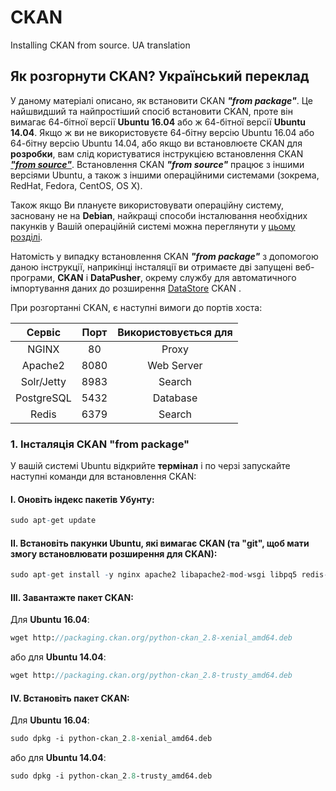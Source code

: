 # CKAN
Installing CKAN from source. UA translation

## Як розгорнути CKAN? Український переклад

У даному матеріалі описано, як встановити CKAN ***"from package"***. Це найшвидший та найпростіший спосіб встановити CKAN, проте він вимагає 64-бітної версії **Ubuntu 16.04** або ж 64-бітної версії **Ubuntu 14.04**. Якщо ж ви не використовуєте 64-бітну версію Ubuntu 16.04 або 64-бітну версію Ubuntu 14.04, або якщо ви встановлюєте CKAN для **розробки**, вам слід користуватися інструкцією встановлення CKAN [***"from source"***](https://docs.ckan.org/en/2.8/maintaining/installing/install-from-source.html). Встановлення CKAN ***"from source"*** працює з іншими версіями Ubuntu, а також з іншими операційними системами (зокрема, RedHat, Fedora, CentOS, OS X).

Також якщо Ви плануєте використовувати операційну систему, засновану не на **Debian**, найкращі способи інсталювання необхідних пакунків у Вашій операційній системі можна переглянути у [цьому розділі](https://github.com/ckan/ckan/wiki/How-to-Install-CKAN).

Натомість у випадку встановлення CKAN ***"from package"*** з допомогою даною інструкції, наприкінці інсталяції ви отримаєте дві запущені веб-програми, **CKAN** і **DataPusher**, окрему службу для автоматичного імпортування даних до розширення [DataStore](https://docs.ckan.org/en/2.8/maintaining/datastore.html) CKAN .

При розгортанні CKAN, є наступні вимоги до портів хоста:

|Сервіс|Порт|Використовується для|
| :---:  | :---:|:---:|
|NGINX	|80	|Proxy|
|Apache2	|8080|	Web Server
|Solr/Jetty|	8983	|Search
|PostgreSQL|	5432	|Database
|Redis|	6379|	Search

### 1. Інсталяція CKAN "from package"

У вашій системі Ubuntu відкрийте **термінал** і по черзі запускайте наступні команди для встановлення CKAN:

#### I. Оновіть індекс пакетів Убунту:

```r
sudo apt-get update
```

#### II. Встановіть пакунки Ubuntu, які вимагає CKAN (та "git", щоб мати змогу встановлювати розширення для CKAN):

```r
sudo apt-get install -y nginx apache2 libapache2-mod-wsgi libpq5 redis-server git-core
```
#### III. Завантажте пакет CKAN:

Для **Ubuntu 16.04**:

```p
wget http://packaging.ckan.org/python-ckan_2.8-xenial_amd64.deb
```

або для **Ubuntu 14.04**:
```p
wget http://packaging.ckan.org/python-ckan_2.8-trusty_amd64.deb
```

#### IV. Встановіть пакет CKAN:
Для **Ubuntu 16.04**:

```p
sudo dpkg -i python-ckan_2.8-xenial_amd64.deb
```

або для **Ubuntu 14.04**:
```p
sudo dpkg -i python-ckan_2.8-trusty_amd64.deb
```
